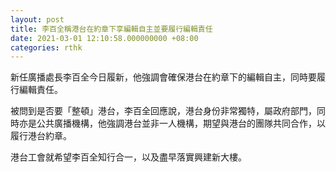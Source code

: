 ```yaml
---
layout: post
title: 李百全稱港台在約章下享編輯自主並要履行編輯責任
date: 2021-03-01 12:10:58.000000000 +08:00
categories: rthk
---
```


新任廣播處長李百全今日履新，他強調會確保港台在約章下的編輯自主，同時要履行編輯責任。

被問到是否要「整頓」港台，李百全回應說，港台身份非常獨特，屬政府部門，同時亦是公共廣播機構，他強調港台並非一人機構，期望與港台的團隊共同合作，以履行港台約章。

港台工會就希望李百全知行合一，以及盡早落實興建新大樓。
